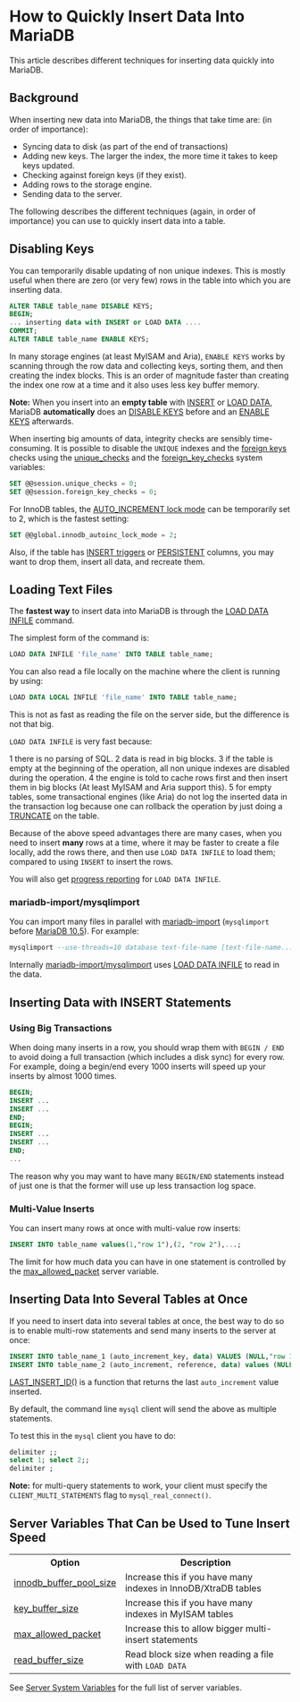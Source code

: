 # How to Quickly Insert Data Into MariaDB

This article describes different techniques for inserting data quickly into MariaDB.

## Background

When inserting new data into MariaDB, the things that take time are:
(in order of importance):

- Syncing data to disk (as part of the end of transactions)
- Adding new keys. The larger the index, the more time it takes to keep keys
  updated.
- Checking against foreign keys (if they exist).
- Adding rows to the storage engine.
- Sending data to the server.

The following describes the different techniques (again, in order of
importance) you can use to quickly insert data into a table.

## Disabling Keys

You can temporarily disable updating of non unique indexes. This is mostly
useful when there are zero (or very few) rows in the table into which you are
inserting data.

```sql
ALTER TABLE table_name DISABLE KEYS;
BEGIN;
... inserting data with INSERT or LOAD DATA ....
COMMIT;
ALTER TABLE table_name ENABLE KEYS;
```

In many storage engines (at least MyISAM and Aria),
`ENABLE KEYS` works by scanning through the row data and collecting keys,
sorting them, and then creating the index blocks. This is an order of magnitude
faster than creating the index one row at a time and it also uses less key
buffer memory.

<strong>Note:</strong> When you insert into an <strong>empty table</strong> with [INSERT](/sql-statements-structure/sql-statements/data-manipulation/inserting-loading-data/insert) or
[LOAD DATA](/kb/en/load-data-infile/), MariaDB <strong>automatically</strong> does an
[DISABLE KEYS](/sql-statements-structure/sql-statements/data-definition/alter/alter-table) before and an [ENABLE KEYS](/sql-statements-structure/sql-statements/data-definition/alter/alter-table)
afterwards.

When inserting big amounts of data, integrity checks are sensibly time-consuming. It is possible to disable the `UNIQUE` indexes and the [foreign keys](/replication/optimization-and-tuning/optimization-and-indexes/foreign-keys) checks using the [unique_checks](/kb/en/server-system-variables/#unique_checks) and the [foreign_key_checks](/kb/en/server-system-variables/#foreign_key_checks) system variables:

```sql
SET @@session.unique_checks = 0;
SET @@session.foreign_key_checks = 0;
```

For InnoDB tables, the [AUTO_INCREMENT lock mode](/columns-storage-engines-and-plugins/storage-engines/innodb/auto_increment-handling-in-innodb) can be temporarily set to 2, which is the fastest setting:

```sql
SET @@global.innodb_autoinc_lock_mode = 2;
```

Also, if the table has [INSERT triggers](/programming-customizing-mariadb/triggers-events/triggers) or [PERSISTENT](/kb/en/virtual-columns/) columns, you may want to drop them, insert all data, and recreate them.

## Loading Text Files

The <strong>fastest way</strong> to insert data into MariaDB is through the
[LOAD DATA INFILE](/kb/en/load-data-infile/) command.

The simplest form of the command is:

```sql
LOAD DATA INFILE 'file_name' INTO TABLE table_name;
```

You can also read a file locally on the machine where the client is running by
using:

```sql
LOAD DATA LOCAL INFILE 'file_name' INTO TABLE table_name;
```

This is not as fast as reading the file on the server side, but the difference
is not that big.

`LOAD DATA INFILE` is very fast because:

1 there is no parsing of SQL.
2 data is read in big blocks.
3 if the table is empty at the beginning of the operation, all non unique
  indexes are disabled during the operation.
4 the engine is told to cache rows first and then insert them in big blocks (At
  least MyISAM and Aria support this).
5 for empty tables, some transactional engines (like Aria) do not log the
  inserted data in the transaction log because one can rollback the operation
  by just doing a [TRUNCATE](/sql-statements-structure/sql-statements/table-statements/truncate-table) on the table.

Because of the above speed advantages there are many cases, when you need to
insert <strong>many</strong> rows at a time, where it may be faster to create a file
locally, add the rows there, and then use `LOAD DATA INFILE` to load them;
compared to using `INSERT` to insert the rows.

You will also get [progress reporting](/kb/en/progress-reporting/) for
`LOAD DATA INFILE`.

### mariadb-import/mysqlimport

You can import many files in parallel with [mariadb-import](/clients-utilities/backup-restore-and-import-clients/mysqlimport) (`mysqlimport` before [MariaDB 10.5](/kb/en/what-is-mariadb-105/)). For example:

```sql
mysqlimport --use-threads=10 database text-file-name [text-file-name...]
```

Internally [mariadb-import/mysqlimport](/clients-utilities/backup-restore-and-import-clients/mysqlimport) uses [LOAD DATA INFILE](/kb/en/load-data-infile/) to read
in the data.

## Inserting Data with INSERT Statements

### Using Big Transactions

When doing many inserts in a row, you should wrap them with `BEGIN / END` to
avoid doing a full transaction (which includes a disk sync) for every row. For
example, doing a begin/end every 1000 inserts will speed up your inserts by
almost 1000 times.

```sql
BEGIN;
INSERT ...
INSERT ...
END;
BEGIN;
INSERT ...
INSERT ...
END;
...
```

The reason why you may want to have many `BEGIN/END` statements instead of
just one is that the former will use up less transaction log space.

### Multi-Value Inserts

You can insert many rows at once with multi-value row inserts:

```sql
INSERT INTO table_name values(1,"row 1"),(2, "row 2"),...;
```

The limit for how much data you can have in one statement is controlled by the
[max_allowed_packet](/kb/en/server-system-variables/#max_allowed_packet) server variable.

## Inserting Data Into Several Tables at Once

If you need to insert data into several tables at once, the best way to do so
is to enable multi-row statements and send many inserts to the server at once:

```sql
INSERT INTO table_name_1 (auto_increment_key, data) VALUES (NULL,"row 1");
INSERT INTO table_name_2 (auto_increment, reference, data) values (NULL, LAST_INSERT_ID(), "row 2");
```

[LAST_INSERT_ID()](/built-in-functions/secondary-functions/information-functions/last_insert_id) is a function that returns the last
`auto_increment` value inserted.

By default, the command line `mysql` client will send the above as
multiple statements.

To test this in the `mysql` client you have to do:

```sql
delimiter ;;
select 1; select 2;;
delimiter ;
```

<strong>Note:</strong> for multi-query statements to work, your client must specify the
`CLIENT_MULTI_STATEMENTS` flag to `mysql_real_connect()`.

## Server Variables That Can be Used to Tune Insert Speed

<table><tbody><tr><th>Option</th><th>Description</th></tr>
<tr><td><a href="/kb/en/innodb-system-variables/#innodb_buffer_pool_size">innodb_buffer_pool_size</a></td><td>Increase this if you have many indexes in InnoDB/XtraDB tables</td></tr>
<tr><td><a href="/kb/en/myisam-system-variables/#key_buffer_size">key_buffer_size</a></td><td>Increase this if you have many indexes in MyISAM tables</td></tr>
<tr><td><a href="/kb/en/server-system-variables/#max_allowed_packet">max_allowed_packet</a></td><td>Increase this to allow bigger multi-insert statements</td></tr>
<tr><td><a href="/kb/en/server-system-variables/#read_buffer_size">read_buffer_size</a></td><td>Read block size when reading a file with <code>LOAD DATA</code></td></tr>
</tbody></table>

See [Server System Variables](/replication/optimization-and-tuning/system-variables/server-system-variables) for the full list of server
variables.